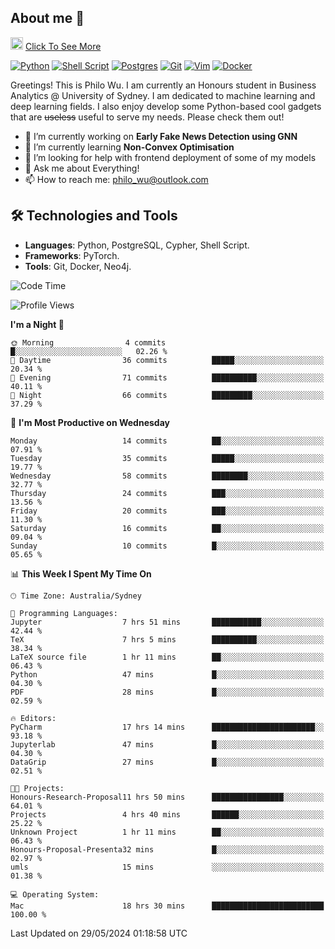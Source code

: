 ## About me 🤗

<a href="#"><img src="https://media.giphy.com/media/hvRJCLFzcasrR4ia7z/giphy.gif" width="20px" height="20px"></a> [Click To See More](https://philowu.notion.site/philowu/Philo-Hao-Wu-8bc7b2a81217493399d7db22df70fbfd)

[![Python](https://img.shields.io/badge/python-3670A0?style=for-the-badge&logo=python&logoColor=ffdd54)](#)
[![Shell Script](https://img.shields.io/badge/shell_script-%23121011.svg?style=for-the-badge&logo=gnu-bash&logoColor=white)](#)
[![Postgres](https://img.shields.io/badge/postgres-%23316192.svg?style=for-the-badge&logo=postgresql&logoColor=white)](#)
[![Git](https://img.shields.io/badge/git-%23F05033.svg?style=for-the-badge&logo=git&logoColor=white)](#)
[![Vim](https://img.shields.io/badge/VIM-%2311AB00.svg?style=for-the-badge&logo=vim&logoColor=white)](#)
[![Docker](https://img.shields.io/badge/docker-%230db7ed.svg?style=for-the-badge&logo=docker&logoColor=white)](#)

Greetings! This is Philo Wu. I am currently an Honours student in Business Analytics \@ University of Sydney. I am dedicated to machine learning and deep learning fields. I also enjoy develop some Python-based cool gadgets that are ~~useless~~ useful to serve my needs. Please check them out!

- 🔭 I’m currently working on **Early Fake News Detection using GNN**
- 🌱 I’m currently learning **Non-Convex Optimisation**
- 🤔 I’m looking for help with frontend deployment of some of my models
- 💬 Ask me about Everything!
- 📫 How to reach me: philo_wu@outlook.com

## 🛠 Technologies and Tools
- **Languages**: Python, PostgreSQL, Cypher, Shell Script.
- **Frameworks**: PyTorch.
- **Tools**: Git, Docker, Neo4j.

<!--START_SECTION:waka-->
![Code Time](http://img.shields.io/badge/Code%20Time-187%20hrs%2019%20mins-blue)

![Profile Views](http://img.shields.io/badge/Profile%20Views-0-blue)

**I'm a Night 🦉** 

```text
🌞 Morning                4 commits           █░░░░░░░░░░░░░░░░░░░░░░░░   02.26 % 
🌆 Daytime                36 commits          █████░░░░░░░░░░░░░░░░░░░░   20.34 % 
🌃 Evening                71 commits          ██████████░░░░░░░░░░░░░░░   40.11 % 
🌙 Night                  66 commits          █████████░░░░░░░░░░░░░░░░   37.29 % 
```
📅 **I'm Most Productive on Wednesday** 

```text
Monday                   14 commits          ██░░░░░░░░░░░░░░░░░░░░░░░   07.91 % 
Tuesday                  35 commits          █████░░░░░░░░░░░░░░░░░░░░   19.77 % 
Wednesday                58 commits          ████████░░░░░░░░░░░░░░░░░   32.77 % 
Thursday                 24 commits          ███░░░░░░░░░░░░░░░░░░░░░░   13.56 % 
Friday                   20 commits          ███░░░░░░░░░░░░░░░░░░░░░░   11.30 % 
Saturday                 16 commits          ██░░░░░░░░░░░░░░░░░░░░░░░   09.04 % 
Sunday                   10 commits          █░░░░░░░░░░░░░░░░░░░░░░░░   05.65 % 
```


📊 **This Week I Spent My Time On** 

```text
🕑︎ Time Zone: Australia/Sydney

💬 Programming Languages: 
Jupyter                  7 hrs 51 mins       ███████████░░░░░░░░░░░░░░   42.44 % 
TeX                      7 hrs 5 mins        ██████████░░░░░░░░░░░░░░░   38.34 % 
LaTeX source file        1 hr 11 mins        ██░░░░░░░░░░░░░░░░░░░░░░░   06.43 % 
Python                   47 mins             █░░░░░░░░░░░░░░░░░░░░░░░░   04.30 % 
PDF                      28 mins             █░░░░░░░░░░░░░░░░░░░░░░░░   02.59 % 

🔥 Editors: 
PyCharm                  17 hrs 14 mins      ███████████████████████░░   93.18 % 
Jupyterlab               47 mins             █░░░░░░░░░░░░░░░░░░░░░░░░   04.30 % 
DataGrip                 27 mins             █░░░░░░░░░░░░░░░░░░░░░░░░   02.51 % 

🐱‍💻 Projects: 
Honours-Research-Proposal11 hrs 50 mins      ████████████████░░░░░░░░░   64.01 % 
Projects                 4 hrs 40 mins       ██████░░░░░░░░░░░░░░░░░░░   25.22 % 
Unknown Project          1 hr 11 mins        ██░░░░░░░░░░░░░░░░░░░░░░░   06.43 % 
Honours-Proposal-Presenta32 mins             █░░░░░░░░░░░░░░░░░░░░░░░░   02.97 % 
umls                     15 mins             ░░░░░░░░░░░░░░░░░░░░░░░░░   01.38 % 

💻 Operating System: 
Mac                      18 hrs 30 mins      █████████████████████████   100.00 % 
```


 Last Updated on 29/05/2024 01:18:58 UTC
<!--END_SECTION:waka-->
